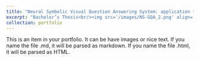 ```yaml
---
title: "Neural Symbolic Visual Question Answering System: application to real world data and limitation"
excerpt: "Bachelor’s Thesis<br/><img src='/images/NS-GQA_2.png' align='middle' width='700' height='500'>"
collection: portfolio
---
```


This is an item in your portfolio. It can be have images or nice text. If you name the file .md, it will be parsed as markdown. If you name the file .html, it will be parsed as HTML. 
